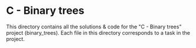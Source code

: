 # C - Binary trees

This directory contains all the solutions & code for the "C - Binary trees" project (binary_trees). Each file in this directory corresponds to a task in the project.